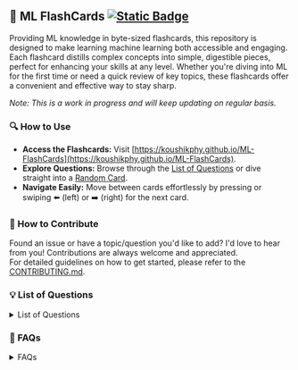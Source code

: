 
## 🚀 ML FlashCards  [![Static Badge](https://img.shields.io/badge/Visit%20Now-ML--FlashCards-brightgreen)](https://koushikphy.github.io/ML-FlashCards/)

Providing ML knowledge in byte-sized flashcards, this repository is designed to make learning machine learning both accessible and engaging. Each flashcard distills complex concepts into simple, digestible pieces, perfect for enhancing your skills at any level. Whether you're diving into ML for the first time or need a quick review of key topics, these flashcards offer a convenient and effective way to stay sharp.

*Note: This is a work in progress and will keep updating on regular basis.*

### 🔍 How to Use
- **Access the Flashcards:** Visit [https://koushikphy.github.io/ML-FlashCards](https://koushikphy.github.io/ML-FlashCards).  
- **Explore Questions:**  Browse through the [List of Questions](https://koushikphy.github.io/ML-FlashCards) or  dive straight into a [Random Card](https://koushikphy.github.io/ML-FlashCards//?file=random).
- **Navigate Easily:** Move between cards effortlessly by pressing or swiping ⬅️ (left) or ➡️ (right) for the next card.



### 🤝 How to Contribute
Found an issue or have a topic/question you'd like to add? I'd love to hear from you! Contributions are always welcome and appreciated.  
For detailed guidelines on how to get started, please refer to the [CONTRIBUTING.md](CONTRIBUTING.md).




### 💡 List of Questions
<details>
<!-- LoQ -->
  <summary>List of Questions</summary>

- [What is Linear Regression](cards/linear_regression.md)
- [Assumptions of Linear Regression](cards/linear_reg_assumptions.md)
- [What is Logistic Regression](cards/logistic_regression.md)
- [Bias-Variance tradeoff](cards/bias_variance_tradeoff.md)
- [Confusion Matrix, Precision & Recall](cards/confusion_matrix.md)
- [ROC Curve & AUC](cards/roc_aoc.md)
- [Central Limit Theorem](cards/central_limit.md)
- [Law of Large Numbers](cards/law_large.md)

</details>

<!-- LoQ -->

### 👥 FAQs
<details>

<summary>FAQs</summary>


1. **Why create this? Aren't there already plenty of ML tutorials available online?**  
   Absolutely! While it's true that many ML resources exist, I created this repository as my personal knowledge base - an easily accessible, bite-sized reference for quick reviews and self-learning.
</details>